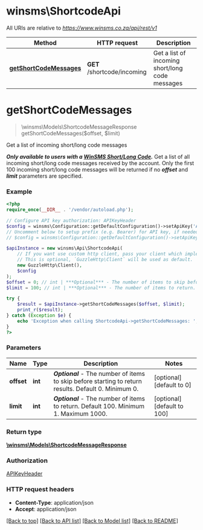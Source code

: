 # winsms\ShortcodeApi

All URIs are relative to *https://www.winsms.co.za/api/rest/v1*

Method | HTTP request | Description
------------- | ------------- | -------------
[**getShortCodeMessages**](ShortcodeApi.md#getShortCodeMessages) | **GET** /shortcode/incoming | Get a list of incoming short/long code messages


# **getShortCodeMessages**
> \winsms\Models\ShortcodeMessageResponse getShortCodeMessages($offset, $limit)

Get a list of incoming short/long code messages

***Only available to users with a [WinSMS Short/Long Code](https://support.winsms.co.za/winsms-long-short-code-system/).*** Get a list of all incoming short/long code messages received by the account.  Only the first 100 incoming short/long code messages will be returned if no ***offset*** and ***limit*** parameters are specified.

### Example
```php
<?php
require_once(__DIR__ . '/vendor/autoload.php');

// Configure API key authorization: APIKeyHeader
$config = winsms\Configuration::getDefaultConfiguration()->setApiKey('AUTHORIZATION', 'YOUR_API_KEY');
// Uncomment below to setup prefix (e.g. Bearer) for API key, if needed
// $config = winsms\Configuration::getDefaultConfiguration()->setApiKeyPrefix('AUTHORIZATION', 'Bearer');

$apiInstance = new winsms\Api\ShortcodeApi(
    // If you want use custom http client, pass your client which implements `GuzzleHttp\ClientInterface`.
    // This is optional, `GuzzleHttp\Client` will be used as default.
    new GuzzleHttp\Client(),
    $config
);
$offset = 0; // int | ***Optional*** - The number of items to skip before starting to return results. Default 0. Minimum 0.
$limit = 100; // int | ***Optional*** - The number of items to return. Default 100. Minimum 1. Maximum 1000.

try {
    $result = $apiInstance->getShortCodeMessages($offset, $limit);
    print_r($result);
} catch (Exception $e) {
    echo 'Exception when calling ShortcodeApi->getShortCodeMessages: ', $e->getMessage(), PHP_EOL;
}
?>
```

### Parameters

Name | Type | Description  | Notes
------------- | ------------- | ------------- | -------------
 **offset** | **int**| ***Optional*** - The number of items to skip before starting to return results. Default 0. Minimum 0. | [optional] [default to 0]
 **limit** | **int**| ***Optional*** - The number of items to return. Default 100. Minimum 1. Maximum 1000. | [optional] [default to 100]

### Return type

[**\winsms\Models\ShortcodeMessageResponse**](../Model/ShortcodeMessageResponse.md)

### Authorization

[APIKeyHeader](../../README.md#APIKeyHeader)

### HTTP request headers

 - **Content-Type**: application/json
 - **Accept**: application/json

[[Back to top]](#) [[Back to API list]](../../README.md#documentation-for-api-endpoints) [[Back to Model list]](../../README.md#documentation-for-models) [[Back to README]](../../README.md)

